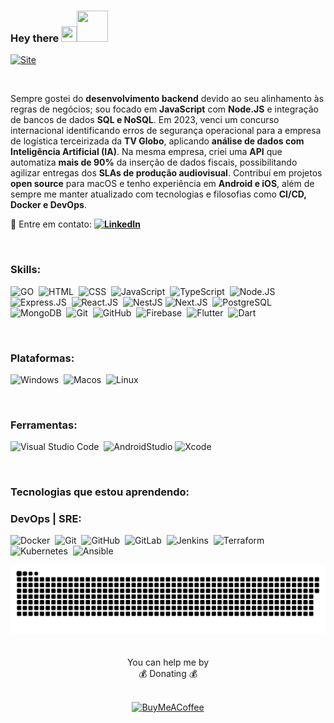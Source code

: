 ### Hey there <img src="https://media.giphy.com/media/hvRJCLFzcasrR4ia7z/giphy.gif" width="25px" height="25px"/><img src="https://img.icons8.com/color/48/000000/walter-white.png" width="50px" height="50px"/>

[![Site](https://img.shields.io/badge/🌐_antoniel.dev-%230077B5.svg?logo=site&logoColor=white)](https://antoniel.dev/)

<br />

Sempre gostei do <strong>desenvolvimento backend</strong> devido ao seu alinhamento às regras de negócios; sou focado em <strong>JavaScript</strong> com <strong>Node.JS</strong> e integração de bancos de dados <strong>SQL e NoSQL</strong>. Em 2023, venci um concurso internacional identificando erros de segurança operacional para a empresa de logística terceirizada da <strong>TV Globo</strong>, aplicando <strong>análise de dados com Inteligência Artificial (IA)</strong>. Na mesma empresa, criei uma <strong>API</strong> que automatiza <strong>mais de 90%</strong> da inserção de dados fiscais, possibilitando agilizar entregas dos  <strong>SLAs de produção audiovisual</strong>. Contribuí em projetos <strong>open source</strong> para macOS e tenho experiência em <strong>Android e iOS</strong>, além de sempre me manter atualizado com tecnologias e filosofias como  <strong>CI/CD, Docker e DevOps</strong>.

📧 Entre em contato: **[![LinkedIn](https://img.shields.io/badge/LinkedIn-%230077B5.svg?logo=linkedin&logoColor=white)](https://linkedin.com/in/antoniel-de-melo-sousa)**

<br />

### Skills:
![GO](https://img.shields.io/badge/-GO-0D1117?style=for-the-badge&logo=GO&labelColor=0D1117&textColor=0D1117)&nbsp;
![HTML](https://img.shields.io/badge/-HTML5-0D1117?style=for-the-badge&logo=HTML5&labelColor=0D1117&textColor=0D1117)&nbsp;
![CSS](https://img.shields.io/badge/-CSS3-0D1117?style=for-the-badge&logo=CSS3&labelColor=0D1117&textColor=0D1117)&nbsp; 
![JavaScript](https://img.shields.io/badge/-JavaScript-0D1117?style=for-the-badge&logo=javascript&labelColor=0D1117&textColor=0D1117)&nbsp;
![TypeScript](https://img.shields.io/badge/TypeScript-0D1117.svg?style=for-the-badge&logo=TypeScript&logoColor=white")&nbsp;
![Node.JS](https://img.shields.io/badge/Node.JS-0D1117.svg?style=for-the-badge&logo=Node.JS&logoColor=white")&nbsp;
![Express.JS](https://img.shields.io/badge/Express.JS-0D1117.svg?style=for-the-badge&logo=Express&logoColor=white")&nbsp;
![React.JS](https://img.shields.io/badge/React.JS-0D1117.svg?style=for-the-badge&logo=React&logoColor=white")&nbsp;
![NestJS](https://img.shields.io/badge/Nest.JS-0D1117.svg?style=for-the-badge&logo=NestJS&logoColor=white")
![Next.JS](https://img.shields.io/badge/Next.JS-0D1117.svg?style=for-the-badge&logo=Next.JS&logoColor=white")&nbsp;
![PostgreSQL](https://img.shields.io/badge/PostgreSQL-0D1117.svg?style=for-the-badge&logo=PostgreSQL&logoColor=white")&nbsp;
![MongoDB](https://img.shields.io/badge/MongoDB-0D1117.svg?style=for-the-badge&logo=MongoDB&logoColor=white")&nbsp;
![Git](https://img.shields.io/badge/-Git-0D1117?style=for-the-badge&logo=git&labelColor=0D1117)&nbsp;
![GitHub](https://img.shields.io/badge/-GitHub-0D1117?style=for-the-badge&logo=github&labelColor=0D1117)&nbsp;
![Firebase](https://img.shields.io/badge/Firebase-0D1117.svg?style=for-the-badge&logo=Firebase&logoColor=white")&nbsp;
![Flutter](https://img.shields.io/badge/Flutter-0D1117.svg?style=for-the-badge&logo=Flutter&logoColor=white")&nbsp;
![Dart](https://img.shields.io/badge/Dart-0D1117.svg?style=for-the-badge&logo=Dart&logoColor=white")




<br>

### Plataformas:
![Windows](https://img.shields.io/badge/-Windows-0D1117?style=for-the-badge&logo=windows&labelColor=0D1117)&nbsp;
![Macos](https://img.shields.io/badge/-Macos-0D1117?style=for-the-badge&logo=Macos&labelColor=0D1117)&nbsp;
![Linux](https://img.shields.io/badge/-Linux-0D1117?style=for-the-badge&logo=Linux&labelColor=0D1117)&nbsp;

<br>

### Ferramentas:

![Visual Studio
Code](https://img.shields.io/badge/-Visual%20Studio%20Code-0D1117?style=for-the-badge&logo=visual-studio-code&logoColor=0D1117labelColor=0D1117)&nbsp;
![AndroidStudio](https://img.shields.io/badge/AndroidStudio-0D1117.svg?style=for-the-badge&logo=AndroidStudio&logoColor=white")
![Xcode](https://img.shields.io/badge/Xcode-0D1117.svg?style=for-the-badge&logo=Xcode&logoColor=white")

<br>

### Tecnologias que estou aprendendo:

### DevOps | SRE:

![Docker](https://img.shields.io/badge/Docker-0D1117.svg?style=for-the-badge&logo=Docker&logoColor=white")&nbsp;
![Git](https://img.shields.io/badge/-Git-0D1117?style=for-the-badge&logo=git&labelColor=0D1117)&nbsp;
![GitHub](https://img.shields.io/badge/-GitHub-0D1117?style=for-the-badge&logo=github&labelColor=0D1117)&nbsp;
![GitLab](https://img.shields.io/badge/-GitLab-0D1117?style=for-the-badge&logo=GitLab&labelColor=0D1117)&nbsp;
![Jenkins](https://img.shields.io/badge/-Jenkins-0D1117?style=for-the-badge&logo=Jenkins&labelColor=0D1117)&nbsp;
![Terraform](https://img.shields.io/badge/-Terraform-0D1117?style=for-the-badge&logo=Terraform&labelColor=0D1117)&nbsp; 
![Kubernetes](https://img.shields.io/badge/-Kubernetes-0D1117?style=for-the-badge&logo=Kubernetes&labelColor=0D1117)&nbsp;
![Ansible](https://img.shields.io/badge/-Ansible-0D1117?style=for-the-badge&logo=Ansible&labelColor=0D1117)&nbsp;


</div>




<div align="center">
    <img src="https://github.com/TonyOps/TonyOps/blob/output/github-contribution-grid-snake.svg" alt="Snake animation">
</div>





 <div align="center"> 
  <img src="https://quotes-github-readme.vercel.app/api?type=horizontal&amp;theme=radical" alt="">  <br> <br> You can help me by <br> 💰 Donating 💰 <br> <br>
    
 <a href="https://buymeacoffee.com/TonyOps"><img src="https://img.shields.io/badge/Buy%20Me%20a%20Coffee-ffdd00?style=for-the-badge&amp;logo=buy-me-a-coffee&amp;logoColor=black" alt="BuyMeACoffee"></a>
    </div>
</div>
